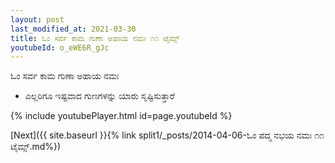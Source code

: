 ```yaml
---
layout: post
last_modified_at: 2021-03-30
title: ಓಂ ಸರ್ವ ಕಾಮ ಗುಣಾ ಅಹಾಯ ನಮಃ ೧೧ ಟೈಮ್ಸ್
youtubeId: o_eWE6R_gJc
---
```

 
 
 ಓಂ ಸರ್ವ ಕಾಮ ಗುಣಾ ಅಹಾಯ ನಮಃ  
 
 -  ಎಲ್ಲರಿಗೂ ಇಷ್ಟವಾದ ಗುಣಗಳನ್ನು ಯಾರು ಸೃಷ್ಟಿಸುತ್ತಾರೆ 
 
  
 
  
 
 
 
 
 
 


{% include youtubePlayer.html id=page.youtubeId %}
 
[Next]({{ site.baseurl }}{% link  split1/_posts/2014-04-06-ಓಂ ಪದ್ಮ ನಭಯ ನಮಃ ೧೧ ಟೈಮ್ಸ್.md%})
 
